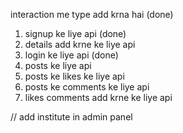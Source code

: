 interaction me type add krna hai (done)

1) signup ke liye api (done)
2) details add krne ke liye api
3) login ke liye api (done)
4) posts ke liye api
5) posts ke likes ke liye api
6) posts ke comments ke liye api
7) likes comments add krne ke liye api


//
add institute in admin panel